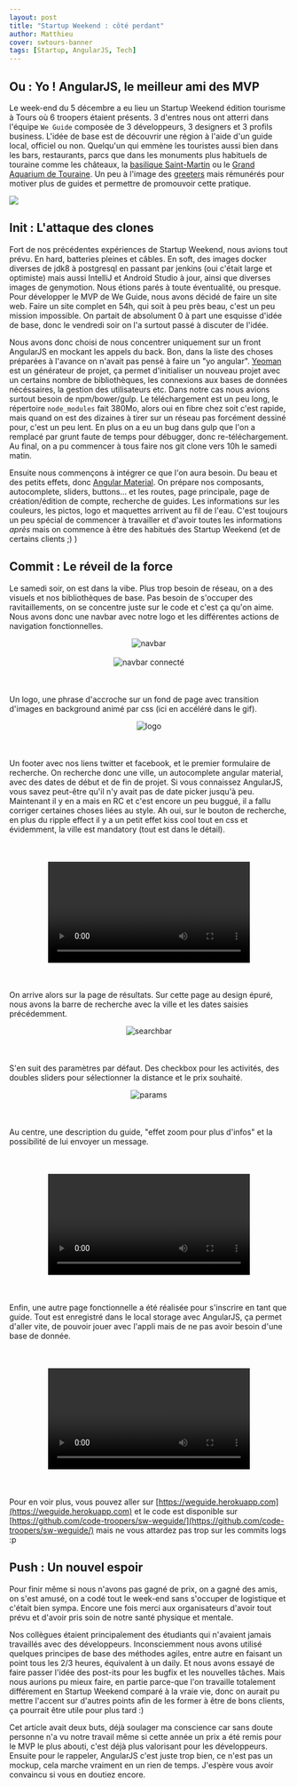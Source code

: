 ```yaml
---
layout: post
title: "Startup Weekend : côté perdant"
author: Matthieu
cover: swtours-banner
tags: [Startup, AngularJS, Tech]
---
```


## Ou : Yo ! AngularJS, le meilleur ami des MVP
Le week-end du 5 décembre a eu lieu un Startup Weekend édition tourisme à Tours où 6 troopers étaient présents. 3 d'entres nous ont atterri dans l'équipe `We Guide` composée de 3 développeurs, 3 designers et 3 profils business.
L'idée de base est de découvrir une région à l'aide d'un guide local, officiel ou non. Quelqu'un qui emmène les touristes aussi bien dans les bars, restaurants, parcs que dans les monuments plus habituels de touraine comme les châteaux, la [basilique Saint-Martin](http://basiliquesaintmartin.fr/) ou le [Grand Aquarium de Touraine](http://www.decouvrez-levaldeloire.com/#grand-aquarium-actualites). Un peu à l'image des [greeters](http://www.tours-greeters.fr/) mais rémunérés pour motiver plus de guides et permettre de promouvoir cette pratique.

<div class="text-center">
    <img src="https://upload.wikimedia.org/wikipedia/commons/thumb/e/eb/Tours,_Saint_Martin.JPG/280px-Tours,_Saint_Martin.JPG"/>
</div>

<!-- break -->
  
## Init : L'attaque des clones
Fort de nos précédentes expériences de Startup Weekend, nous avions tout prévu. En hard, batteries pleines et câbles. En soft, des images docker diverses de jdk8 à postgresql en passant par jenkins (oui c'était large et optimiste) mais aussi IntelliJ et Android Studio à jour, ainsi que diverses images de genymotion. 
Nous étions parés à toute éventualité, ou presque. Pour développer le MVP de We Guide, nous avons décidé de faire un site web. 
Faire un site complet en 54h, qui soit à peu près beau, c'est un peu mission impossible. On partait de absolument 0 à part une esquisse d'idée de base, donc le vendredi soir on l'a surtout passé à discuter de l'idée.

Nous avons donc choisi de nous concentrer uniquement sur un front AngularJS en mockant les appels du back. Bon, dans la liste des choses préparées à l'avance on n'avait pas pensé à faire un "yo angular".
[Yeoman](http://yeoman.io/) est un générateur de projet, ça permet d'initialiser un nouveau projet avec un certains nombre de bibliothèques, les connexions aux bases de données nécéssaires, la gestion des utilisateurs etc. Dans notre cas nous avions surtout besoin de npm/bower/gulp. 
Le téléchargement est un peu long, le répertoire `node_modules` fait 380Mo, alors oui en fibre chez soit c'est rapide, mais quand on est des dizaines à tirer sur un réseau pas forcément dessiné pour, c'est un peu lent. En plus on a eu un bug dans gulp que l'on a remplacé par grunt faute de temps pour débugger, donc re-téléchargement.
Au final, on a pu commencer à tous faire nos git clone vers 10h le samedi matin.

Ensuite nous commençons à intégrer ce que l'on aura besoin. Du beau et des petits effets, donc [Angular Material](https://material.angularjs.org/latest/). On prépare nos composants, autocomplete, sliders, buttons… et les routes, page principale, page de création/édition de compte, recherche de guides. Les informations sur les couleurs, les pictos, logo et maquettes arrivent au fil de l'eau. C'est toujours un peu spécial de commencer à travailler et d'avoir toutes les informations _après_ mais on commence à être des habitués des Startup Weekend (et de certains clients ;) )

## Commit : Le réveil de la force
Le samedi soir, on est dans la vibe. Plus trop besoin de réseau, on a des visuels et nos bibliothèques de base. Pas besoin de s'occuper des ravitaillements, on se concentre juste sur le code et c'est ça qu'on aime.
Nous avons donc une navbar avec notre logo et les différentes actions de navigation fonctionnelles.
<div style="text-align:center;margin-bottom:50px">
<img class="medium" src="/images/postWeGuide/navbar1.png" alt="navbar"/><br/>
<br/>
<img class="medium" src="/images/postWeGuide/navbar2.png" alt="navbar connecté"/>
</div>


Un logo, une phrase d'accroche sur un fond de page avec transition d'images en background animé par css (ici en accéléré dans le gif).
<div style="text-align:center;margin-bottom:50px">
<img class="medium" src="/images/postWeGuide/logo.gif" alt="logo"/>
</div>

Un footer avec nos liens twitter et facebook, et le premier formulaire de recherche.
On recherche donc une ville, un autocomplete angular material, avec des dates de début et de fin de projet. Si vous connaissez AngularJS, vous savez peut-être qu'il n'y avait pas de date picker jusqu'à peu. Maintenant il y en a mais en RC et c'est encore un peu buggué, il a fallu corriger certaines choses liées au style.
Ah oui, sur le bouton de recherche, en plus du ripple effect il y a un petit effet kiss cool tout en css et évidemment, la ville est mandatory (tout est dans le détail).
<div style="text-align: center;margin:50px;">
<video style="width: 90%; max-width: 600px;" controls src="/images/postWeGuide/search.webm"></video>
</div>

On arrive alors sur la page de résultats. Sur cette page au design épuré, nous avons la barre de recherche avec la ville et les dates saisies précédemment.
<div style="text-align:center;margin-bottom:50px">
<img class="medium" src="/images/postWeGuide/searchbar.png" alt="searchbar"/>
</div>

S'en suit des paramètres par défaut. Des checkbox pour les activités, des doubles sliders pour sélectionner la distance et le prix souhaité.
<div style="text-align:center;margin-bottom:50px">
<img class="medium" src="/images/postWeGuide/params.gif" alt="params"/>
</div>

Au centre, une description du guide, "effet zoom pour plus d'infos" et la possibilité de lui envoyer un message.
<div style="text-align: center;margin:50px;">
<video style="width: 90%; max-width: 600px;" controls src="/images/postWeGuide/guide.webm"></video>
</div>

Enfin, une autre page fonctionnelle a été réalisée pour s'inscrire en tant que guide.
Tout est enregistré dans le local storage avec AngularJS, ça permet d'aller vite, de pouvoir jouer avec l'appli mais de ne pas avoir besoin d'une base de donnée.
<div style="text-align: center;margin:50px;">
<video style="width: 90%; max-width: 600px;" controls src="/images/postWeGuide/register.webm"></video>
</div>

Pour en voir plus, vous pouvez aller sur [https://weguide.herokuapp.com](https://weguide.herokuapp.com)  et le code est disponible sur [https://github.com/code-troopers/sw-weguide/](https://github.com/code-troopers/sw-weguide/) mais ne vous attardez pas trop sur les commits logs :p

## Push : Un nouvel espoir
Pour finir même si nous n'avons pas gagné de prix, on a gagné des amis, on s'est amusé, on a codé tout le week-end sans s'occuper de logistique et c'était bien sympa.
Encore une fois merci aux organisateurs d'avoir tout prévu et d'avoir pris soin de notre santé physique et mentale.

Nos collègues étaient principalement des étudiants qui n'avaient jamais travaillés avec des développeurs. Inconsciemment nous avons utilisé quelques principes de base des méthodes agiles, entre autre en faisant un point tous les 2/3 heures, équivalent à un daily. Et nous avons essayé de faire passer l'idée des post-its pour les bugfix et les nouvelles tâches. Mais nous aurions pu mieux faire, en partie parce-que l'on travaille totalement différement en Startup Weekend comparé à la vraie vie, donc on aurait pu mettre l'accent sur d'autres points afin de les former à être de bons clients, ça pourrait être utile pour plus tard :)

Cet article avait deux buts, déjà soulager ma conscience car sans doute personne n'a vu notre travail même si cette année un prix a été remis pour le MVP le plus abouti, c'est déjà plus valorisant pour les développeurs.
Ensuite pour le rappeler, AngularJS c'est juste trop bien, ce n'est pas un mockup, cela marche vraiment en un rien de temps. J'espère vous avoir convaincu si vous en doutiez encore.

